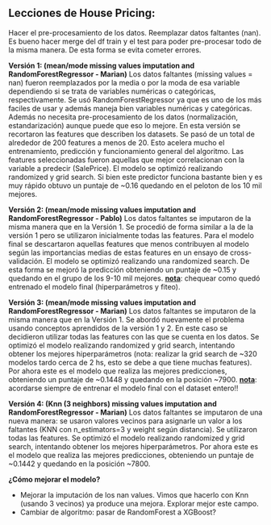 ## Lecciones de House Pricing:

Hacer el pre-procesamiento de los datos. Reemplazar datos faltantes (nan).
Es bueno hacer merge del df train y el test para poder pre-procesar todo de la misma manera.
De esta forma se evita cometer errores.

**Versión 1: (mean/mode missing values imputation and RandomForestRegressor - Marian)**
Los datos faltantes (missing values = nan) fueron reemplazados por la media o por la moda de esa variable dependiendo si se trata de
variables numéricas o categóricas, respectivamente.
Se usó RandomForestRegressor ya que es uno de los más faciles de usar y además maneja bien variables numéricas y categóricas.
Además no necesita pre-procesamiento de los datos (normalización, estandarización) aunque puede que eso lo mejore.
En esta versión se recortaron las features que describen los datasets. Se pasó de un total de alrededor de 200 features a menos de 20. 
Esto acelera mucho el entrenamiento, predicción y funcionamiento general del algoritmo. Las features seleccionadas fueron aquellas
que mejor correlacionan con la variable a predecir (SalePrice). El modelo se optimizó realizando randomized y grid search.
Si bien este predictor funciona bastante bien y es muy rápido obtuvo un puntaje de ~0.16 quedando en el peloton de los 10 mil mejores.

**Versión 2: (mean/mode missing values imputation and RandomForestRegressor - Pablo)**
Los datos faltantes se imputaron de la misma manera que en la Versión 1.
Se procedió de forma similar a la de la versión 1 pero se utilizaron inicialmente todas las features. 
Para el modelo final se descartaron aquellas features que menos contribuyen al modelo según las importancias medias de estas features
en un ensayo de cross-validación. El modelo se optimizó realizando una randomized search. 
De esta forma se mejoró la predicción obteniendo un puntaje de ~0.15 y quedando en el grupo de los 9-10 mil mejores.
**<ins>nota</ins>**: chequear como quedó entrenado el modelo final (hiperparámetros y fiteo).

**Versión 3: (mean/mode missing values imputation and RandomForestRegressor - Marian)**
Los datos faltantes se imputaron de la misma manera que en la Versión 1.
Se abordó nuevamente el problema usando conceptos aprendidos de la versión 1 y 2. En este caso se decidieron utilizar todas las
features con las que se cuenta en los datos. Se optimizó el modelo realizando randomized y grid search, intentando obtener
los mejores hiperparámetros (nota: realizar la grid search de ~320 modelos tardo cerca de 2 hs, esto se debe a que tiene muchas features).
Por ahora este es el modelo que realiza las mejores predicciones, obteniendo un puntaje de ~0.1448 y quedando en la posición ~7900.
**<ins>nota</ins>**: acordarse siempre de entrenar el modelo final con el dataset entero!!

**Versión 4: (Knn (3 neighbors) missing values imputation and RandomForestRegressor - Marian)**
Los datos faltantes se imputaron de una nueva manera: se usaron valores vecinos para asignarle un valor a los faltantes (KNN con n_estimators=3
y weight según distancia). Se utilizaron todas las features. Se optimizó el modelo realizando randomized y grid search, intentando obtener
los mejores hiperparámetros. Por ahora este es el modelo que realiza las mejores predicciones, obteniendo un puntaje de ~0.1442 y quedando en la posición ~7800.


**¿Cómo mejorar el modelo?**
* Mejorar la imputación de los nan values. Vimos que hacerlo con Knn (usando 3 vecinos) ya produce una mejora. Explorar mejor este campo.
* Cambiar de algoritmo: pasar de RandomForest a XGBoost?
